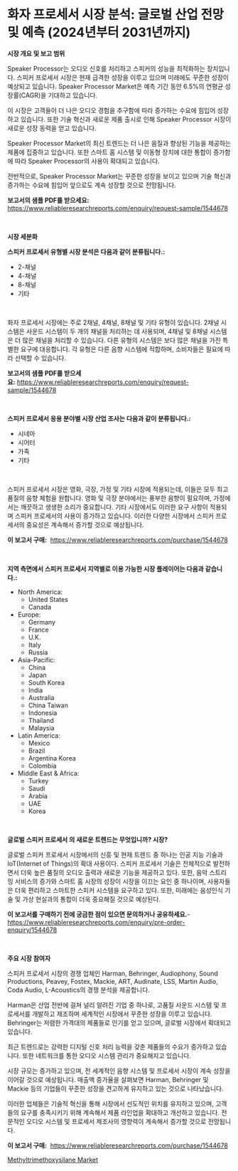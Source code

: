 <p><h1>화자 프로세서 시장 분석: 글로벌 산업 전망 및 예측 (2024년부터 2031년까지)</h1></p><p><strong>시장 개요 및 보고 범위</strong></p>
<p><p>Speaker Processor는 오디오 신호를 처리하고 스피커의 성능을 최적화하는 장치입니다. 스피커 프로세서 시장은 현재 급격한 성장을 이루고 있으며 미래에도 꾸준한 성장이 예상되고 있습니다. Speaker Processor Market은 예측 기간 동안 6.5%의 연평균 성장률(CAGR)을 기대하고 있습니다.</p><p>이 시장은 고객들이 더 나은 오디오 경험을 추구함에 따라 증가하는 수요에 힘입어 성장하고 있습니다. 또한 기술 혁신과 새로운 제품 출시로 인해 Speaker Processor 시장이 새로운 성장 동력을 얻고 있습니다. </p><p>Speaker Processor Market의 최신 트렌드는 더 나은 음질과 향상된 기능을 제공하는 제품에 집중하고 있습니다. 또한 스마트 홈 시스템 및 이동형 장치에 대한 통합이 증가함에 따라 Speaker Processor의 사용이 확대되고 있습니다.</p><p>전반적으로, Speaker Processor Market는 꾸준한 성장을 보이고 있으며 기술 혁신과 증가하는 수요에 힘입어 앞으로도 계속 성장할 것으로 전망됩니다.</p></p>
<p><strong>보고서의 샘플 PDF를 받으세요:</strong> <a href="https://www.reliableresearchreports.com/enquiry/request-sample/1544678">https://www.reliableresearchreports.com/enquiry/request-sample/1544678</a></p>
<p>&nbsp;</p>
<p><strong>시장 세분화</strong></p>
<p><strong>스피커 프로세서 유형별 시장 분석은 다음과 같이 분류됩니다.:</strong></p>
<p><ul><li>2-채널</li><li>4-채널</li><li>8-채널</li><li>기타</li></ul></p>
<p>&nbsp;</p>
<p><p>화자 프로세서 시장에는 주로 2채널, 4채널, 8채널 및 기타 유형이 있습니다. 2채널 시스템은 사운드 시스템이 두 개의 채널을 처리하는 데 사용되며, 4채널 및 8채널 시스템은 더 많은 채널을 처리할 수 있습니다. 다른 유형의 시스템은 보다 많은 채널을 가진 특별한 요구에 대응합니다. 각 유형은 다른 음향 시스템에 적합하며, 소비자들은 필요에 따라 선택할 수 있습니다.</p></p>
<p><strong>보고서의 샘플 PDF를 받으세요:</strong>&nbsp;<a href="https://www.reliableresearchreports.com/enquiry/request-sample/1544678">https://www.reliableresearchreports.com/enquiry/request-sample/1544678</a></p>
<p>&nbsp;</p>
<p><strong> 스피커 프로세서 응용 분야별 시장 산업 조사는 다음과 같이 분류됩니다.:</strong></p>
<p><ul><li>시네마</li><li>시어터</li><li>가족</li><li>기타</li></ul></p>
<p>&nbsp;</p>
<p><p>스피커 프로세서 시장은 영화, 극장, 가정 및 기타 시장에 적용되는데, 이들은 모두 최고 품질의 음향 체험을 원합니다. 영화 및 극장 분야에서는 풍부한 음향이 필요하며, 가정에서는 깨끗하고 생생한 소리가 중요합니다. 기타 시장에서도 이러한 요구 사항이 적용되며 스피커 프로세서의 사용이 증가하고 있습니다. 이러한 다양한 시장에서 스피커 프로세서의 중요성은 계속해서 증가할 것으로 예상됩니다.</p></p>
<p><strong>이 보고서 구매:</strong>&nbsp; <a href="https://www.reliableresearchreports.com/purchase/1544678">https://www.reliableresearchreports.com/purchase/1544678</a></p>
<p>&nbsp;</p>
<p><strong>지역 측면에서 스피커 프로세서 지역별로 이용 가능한 시장 플레이어는 다음과 같습니다.:</strong></p>
<p><ul>
    <li>
        North America:
        <ul>
            <li>United States</li>
            <li>Canada</li>
        </ul>
    </li>
    <li>
        Europe:
        <ul>
            <li>Germany</li>
            <li>France</li>
            <li>U.K.</li>
            <li>Italy</li>
            <li>Russia</li>
        </ul>
    </li>
    <li>
        Asia-Pacific:
        <ul>
            <li>China</li>
            <li>Japan</li>
            <li>South Korea</li>
            <li>India</li>
            <li>Australia</li>
            <li>China Taiwan</li>
            <li>Indonesia</li>
            <li>Thailand</li>
            <li>Malaysia</li>
        </ul>
    </li>
    <li>
        Latin America:
        <ul>
            <li>Mexico</li>
            <li>Brazil</li>
            <li>Argentina Korea</li>
            <li>Colombia</li>
        </ul>
    </li>
    <li>
        Middle East & Africa:
        <ul>
            <li>Turkey</li>
            <li>Saudi</li>
            <li>Arabia</li>
            <li>UAE</li>
            <li>Korea</li>
        </ul>
    </li>
    </ul></p>
<p>&nbsp;</p>
<p><strong>글로벌 스피커 프로세서 의 새로운 트렌드는 무엇입니까? 시장?</strong></p>
<p><p>글로벌 스피커 프로세서 시장에서의 신흥 및 현재 트렌드 중 하나는 인공 지능 기술과 IoT(Internet of Things)의 확대 사용이다. 스피커 프로세서 기술은 전체적으로 발전하면서 더욱 높은 품질의 오디오 출력과 새로운 기능을 제공하고 있다. 또한, 음악 스트리밍 서비스의 증가와 스마트 홈 시장의 성장이 시장을 이끄는 요인 중 하나이며, 사용자들은 더욱 편리하고 스마트한 스피커 시스템을 요구하고 있다. 또한, 미래에는 음성인식 기술 및 가상 현실과의 통합이 더욱 중요해질 것으로 예상된다.</p></p>
<p><strong>이 보고서를 구매하기 전에 궁금한 점이 있으면 문의하거나 공유하세요.</strong>- <a href="https://www.reliableresearchreports.com/enquiry/pre-order-enquiry/1544678">https://www.reliableresearchreports.com/enquiry/pre-order-enquiry/1544678</a></p>
<p>&nbsp;</p>
<p><strong>주요 시장 참여자</strong></p>
<p><p>스피커 프로세서 시장의 경쟁 업체인 Harman, Behringer, Audiophony, Sound Productions, Peavey, Fostex, Mackie, ART, Audinate, LSS, Martin Audio, Coda Audio, L-Acoustics의 경쟁 분석을 제공합니다. </p><p>Harman은 산업 전반에 걸쳐 널리 알려진 기업 중 하나로, 고품질 사운드 시스템 및 프로세서를 개발하고 제조하며 세계적인 시장에서 꾸준한 성장을 이루고 있습니다. Behringer는 저렴한 가격대의 제품들로 인기를 얻고 있으며, 글로벌 시장에서 확대되고 있습니다. </p><p>최근 트렌드로는 강력한 디지털 신호 처리 능력을 갖춘 제품들의 수요가 증가하고 있습니다. 또한 네트워크를 통한 오디오 시스템 관리가 중요해지고 있습니다. </p><p>시장 규모는 증가하고 있으며, 전 세계적인 음향 시스템 및 프로세서 시장이 계속 성장을 이어갈 것으로 예상됩니다. 매출액 증가율을 살펴보면 Harman, Behringer 및 Mackie 등의 기업들이 꾸준한 성장을 견고하게 유지하고 있는 것으로 나타났습니다. </p><p>이러한 업체들은 기술적 혁신을 통해 시장에서 선도적인 위치를 유지하고 있으며, 고객들의 요구를 충족시키기 위해 계속해서 제품 라인업을 확대하고 개선하고 있습니다. 전문적인 오디오 시스템 및 프로세서 제조사의 영향력이 계속해서 증가할 것으로 전망됩니다.</p></p>
<p><strong>이 보고서 구매:</strong>&nbsp;&nbsp;<a href="https://www.reliableresearchreports.com/purchase/1544678">https://www.reliableresearchreports.com/purchase/1544678</a></p>
<p><p><a href="https://forested-sushi-9b0.notion.site/Methyltrimethoxysilane-Market-Provides-a-Comprehensive-Analysis-Including-a-Macro-Overview-of-the-Ma-34fb997659ee41aa87623bbc4c3c2938">Methyltrimethoxysilane Market</a></p></p>
